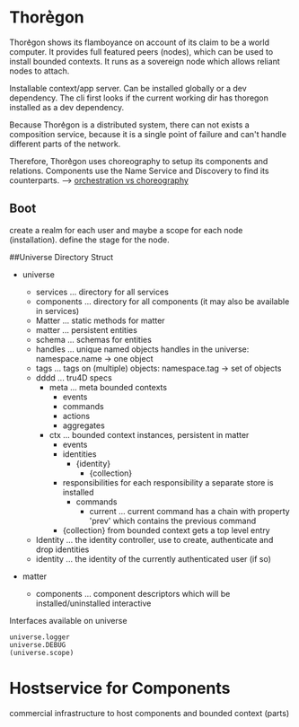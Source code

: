 Thore͛gon
========

Thore͛gon shows its flamboyance on account of its claim to be a world computer. 
It provides full featured peers (nodes), which can be used to install bounded contexts.
It runs as a sovereign node which allows reliant nodes to attach.

Installable context/app server. Can be installed globally or a dev dependency.
The cli first looks if the current working dir has thoregon installed as a dev dependency.

Because Thore͛gon is a distributed system, there can not exists a composition service, because it is a single point of failure
and can't handle different parts of the network.

Therefore, Thore͛gon uses choreography to setup its components and relations. Components use the Name Service and Discovery 
to find its counterparts. 
--> [orchestration vs choreography](https://stackoverflow.com/questions/4127241/orchestration-vs-choreography)


## Boot
create a realm for each user and maybe a scope for each node (installation). 
define the stage for the node.

##Universe Directory Struct

- universe
    - services      ... directory for all services
    - components    ... directory for all components (it may also be available in services)
    - Matter        ... static methods for matter
    - matter        ... persistent entities
    - schema        ... schemas for entities
    - handles       ... unique named objects handles in the universe: namespace.name -> one object
    - tags          ... tags on (multiple) objects: namespace.tag -> set of objects   
    - dddd          ... tru4D specs 
        - meta      ... meta bounded contexts
            - events
            - commands
            - actions
            - aggregates
        - ctx       ... bounded context instances, persistent in matter
            - events
            - identities
                - {identity}
                    - {collection}
            - responsibilities    for each responsibility a separate store is installed
                - commands
                    - current   ... current command has a chain with property 'prev' which contains the previous command
            - {collection} from bounded context gets a top level entry
    - Identity      ... the identity controller, use to create, authenticate and drop identities
    - identity      ... the identity of the currently authenticated user (if so)
    
- matter 
    - components    ... component descriptors which will be installed/uninstalled interactive

Interfaces available on universe

    universe.logger
    universe.DEBUG
    (universe.scope)

# Hostservice for Components
commercial infrastructure to host components and bounded context (parts)

